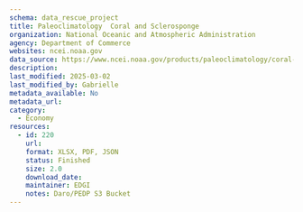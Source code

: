 ```yaml
---
schema: data_rescue_project 
title: Paleoclimatology  Coral and Sclerosponge
organization: National Oceanic and Atmospheric Administration
agency: Department of Commerce
websites: ncei.noaa.gov
data_source: https://www.ncei.noaa.gov/products/paleoclimatology/coral-sclerosponge
description: 
last_modified: 2025-03-02
last_modified_by: Gabrielle
metadata_available: No
metadata_url: 
category:
  - Economy
resources:
  - id: 220
    url: 
    format: XLSX, PDF, JSON
    status: Finished
    size: 2.0
    download_date: 
    maintainer: EDGI
    notes: Daro/PEDP S3 Bucket
---
```

